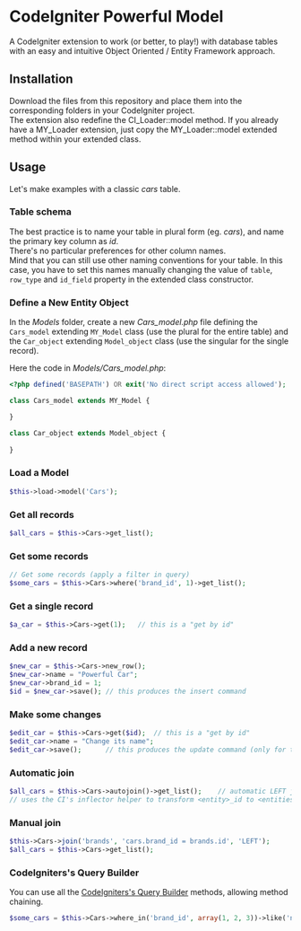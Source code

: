 # CodeIgniter Powerful Model
A CodeIgniter extension to work (or better, to play!) with database tables with an easy and intuitive Object Oriented / Entity Framework approach.

## Installation
Download the files from this repository and place them into the corresponding folders in your CodeIgniter project.<br>
The extension also redefine the CI_Loader::model method. If you already have a MY_Loader extension, just copy the MY_Loader::model extended method within your extended class.

## Usage
Let's make examples with a classic *cars* table.
<!--
- [Define a New Entity Object](#define-a-new-entity-object)
- [Load a Model](#load-a-model)
-->

### Table schema
The best practice is to name your table in plural form (eg. *cars*), and name the primary key column as *id*.<br>
There's no particular preferences for other column names.<br>
Mind that you can still use other naming conventions for your table. In this case, you have to set this names manually changing the value of `table`, `row_type` and `id_field` property in the extended class constructor.

### Define a New Entity Object
In the *Models* folder, create a new *Cars_model.php* file defining the `Cars_model` extending `MY_Model` class (use the plural for the entire table) and the `Car_object` extending `Model_object` class (use the singular for the single record).

Here the code in *Models/Cars_model.php*:
```php
<?php defined('BASEPATH') OR exit('No direct script access allowed');

class Cars_model extends MY_Model {

}

class Car_object extends Model_object {
	
}
```

### Load a Model
```php
$this->load->model('Cars');
```

### Get all records
```php
$all_cars = $this->Cars->get_list();
```

### Get some records
```php
// Get some records (apply a filter in query)
$some_cars = $this->Cars->where('brand_id', 1)->get_list();
```

### Get a single record
```php
$a_car = $this->Cars->get(1);	// this is a "get by id"
```

### Add a new record
```php
$new_car = $this->Cars->new_row();
$new_car->name = "Powerful Car";
$new_car->brand_id = 1;
$id = $new_car->save();	// this produces the insert command
```

### Make some changes
```php
$edit_car = $this->Cars->get($id);	// this is a "get by id"
$edit_car->name = "Change its name";
$edit_car->save();		// this produces the update command (only for the changed fields, the CI Powerful Model tracks object changes)
```

### Automatic join
```php
$all_cars = $this->Cars->autojoin()->get_list();	// automatic LEFT join with the brands table
// uses the CI's inflector helper to transform <entity>_id to <entities>
```

### Manual join
```php
$this->Cars->join('brands', 'cars.brand_id = brands.id', 'LEFT');
$all_cars = $this->Cars->get_list();
```

### CodeIgniters's Query Builder
You can use all the <a href="http://www.codeigniter.com/user_guide/database/query_builder.html" target="_blank">CodeIgniters's Query Builder</a> methods, allowing method chaining.
```php
$some_cars = $this->Cars->where_in('brand_id', array(1, 2, 3))->like('name', "%Something")->order_by('name')->get_list();
```
